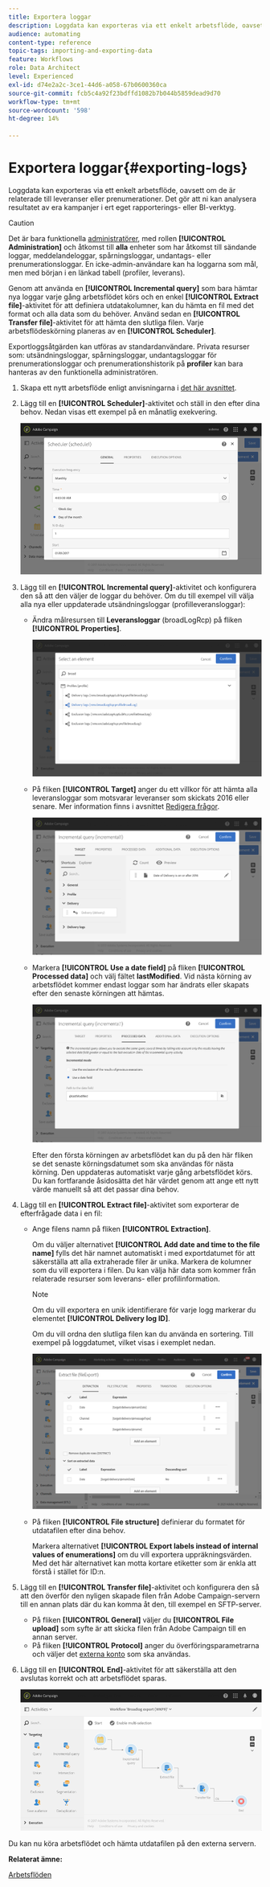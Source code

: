 ```yaml
---
title: Exportera loggar
description: Loggdata kan exporteras via ett enkelt arbetsflöde, oavsett om de är relaterade till leveranser eller prenumerationer.
audience: automating
content-type: reference
topic-tags: importing-and-exporting-data
feature: Workflows
role: Data Architect
level: Experienced
exl-id: d74e2a2c-3ce1-44d6-a058-67b0600360ca
source-git-commit: fcb5c4a92f23bdffd1082b7b044b5859dead9d70
workflow-type: tm+mt
source-wordcount: '598'
ht-degree: 14%

---
```


# Exportera loggar{#exporting-logs}

Loggdata kan exporteras via ett enkelt arbetsflöde, oavsett om de är relaterade till leveranser eller prenumerationer. Det gör att ni kan analysera resultatet av era kampanjer i ert eget rapporterings- eller BI-verktyg.

>[!CAUTION]
>
>Det är bara funktionella [administratörer](../../administration/using/users-management.md#functional-administrators), med rollen **[!UICONTROL Administration]** och åtkomst till **alla** enheter som har åtkomst till sändande loggar, meddelandeloggar, spårningsloggar, undantags- eller prenumerationsloggar. En icke-admin-användare kan ha loggarna som mål, men med början i en länkad tabell (profiler, leverans).

Genom att använda en **[!UICONTROL Incremental query]** som bara hämtar nya loggar varje gång arbetsflödet körs och en enkel **[!UICONTROL Extract file]**-aktivitet för att definiera utdatakolumner, kan du hämta en fil med det format och alla data som du behöver. Använd sedan en **[!UICONTROL Transfer file]**-aktivitet för att hämta den slutliga filen. Varje arbetsflödeskörning planeras av en **[!UICONTROL Scheduler]**.

Exportloggsåtgärden kan utföras av standardanvändare. Privata resurser som: utsändningsloggar, spårningsloggar, undantagsloggar för prenumerationsloggar och prenumerationshistorik på **profiler** kan bara hanteras av den funktionella administratören.

1. Skapa ett nytt arbetsflöde enligt anvisningarna i [det här avsnittet](../../automating/using/building-a-workflow.md#creating-a-workflow).
1. Lägg till en **[!UICONTROL Scheduler]**-aktivitet och ställ in den efter dina behov. Nedan visas ett exempel på en månatlig exekvering.

   ![](assets/export_logs_scheduler.png)

1. Lägg till en **[!UICONTROL Incremental query]**-aktivitet och konfigurera den så att den väljer de loggar du behöver. Om du till exempel vill välja alla nya eller uppdaterade utsändningsloggar (profilleveransloggar):

   * Ändra målresursen till **Leveransloggar** (broadLogRcp) på fliken **[!UICONTROL Properties]**.

     ![](assets/export_logs_query_properties.png)

   * På fliken **[!UICONTROL Target]** anger du ett villkor för att hämta alla leveransloggar som motsvarar leveranser som skickats 2016 eller senare. Mer information finns i avsnittet [Redigera frågor](../../automating/using/editing-queries.md#creating-queries).

     ![](assets/export_logs_query_target.png)

   * Markera **[!UICONTROL Use a date field]** på fliken **[!UICONTROL Processed data]** och välj fältet **lastModified**. Vid nästa körning av arbetsflödet kommer endast loggar som har ändrats eller skapats efter den senaste körningen att hämtas.

     ![](assets/export_logs_query_processeddata.png)

     Efter den första körningen av arbetsflödet kan du på den här fliken se det senaste körningsdatumet som ska användas för nästa körning. Den uppdateras automatiskt varje gång arbetsflödet körs. Du kan fortfarande åsidosätta det här värdet genom att ange ett nytt värde manuellt så att det passar dina behov.

1. Lägg till en **[!UICONTROL Extract file]**-aktivitet som exporterar de efterfrågade data i en fil:

   * Ange filens namn på fliken **[!UICONTROL Extraction]**.

     Om du väljer alternativet **[!UICONTROL Add date and time to the file name]** fylls det här namnet automatiskt i med exportdatumet för att säkerställa att alla extraherade filer är unika. Markera de kolumner som du vill exportera i filen. Du kan välja här data som kommer från relaterade resurser som leverans- eller profilinformation.

     >[!NOTE]
     >
     >Om du vill exportera en unik identifierare för varje logg markerar du elementet **[!UICONTROL Delivery log ID]**.

     Om du vill ordna den slutliga filen kan du använda en sortering. Till exempel på loggdatumet, vilket visas i exemplet nedan.

     ![](assets/export_logs_extractfile_extraction.png)

   * På fliken **[!UICONTROL File structure]** definierar du formatet för utdatafilen efter dina behov.

     Markera alternativet **[!UICONTROL Export labels instead of internal values of enumerations]** om du vill exportera uppräkningsvärden.  Med det här alternativet kan motta kortare etiketter som är enkla att förstå i stället för ID:n.

1. Lägg till en **[!UICONTROL Transfer file]**-aktivitet och konfigurera den så att den överför den nyligen skapade filen från Adobe Campaign-servern till en annan plats där du kan komma åt den, till exempel en SFTP-server.

   * På fliken **[!UICONTROL General]** väljer du **[!UICONTROL File upload]** som syfte är att skicka filen från Adobe Campaign till en annan server.
   * På fliken **[!UICONTROL Protocol]** anger du överföringsparametrarna och väljer det [externa konto](../../administration/using/external-accounts.md#creating-an-external-account) som ska användas.

1. Lägg till en **[!UICONTROL End]**-aktivitet för att säkerställa att den avslutas korrekt och att arbetsflödet sparas.

   ![](assets/export_logs_example_workflow.png)

Du kan nu köra arbetsflödet och hämta utdatafilen på den externa servern.

**Relaterat ämne:**

[Arbetsflöden](../../automating/using/get-started-workflows.md)
